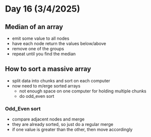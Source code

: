 # Day 16 (3/4/2025)

## Median of an array

- emit some value to all nodes
- have each node return the values below/above
- remove one of the groups
- repeat until you find the median

## How to sort a massive array

- split data into chunks and sort on each computer
- now need to m/erge sorted arrays
  - not enough space on one computer for holding multiple chunks
  - do odd_even sort

### Odd_Even sort

- compare adjacent nodes and merge
- they are already sorted, so just do a regular merge
- if one value is greater than the other, then move accordingly
